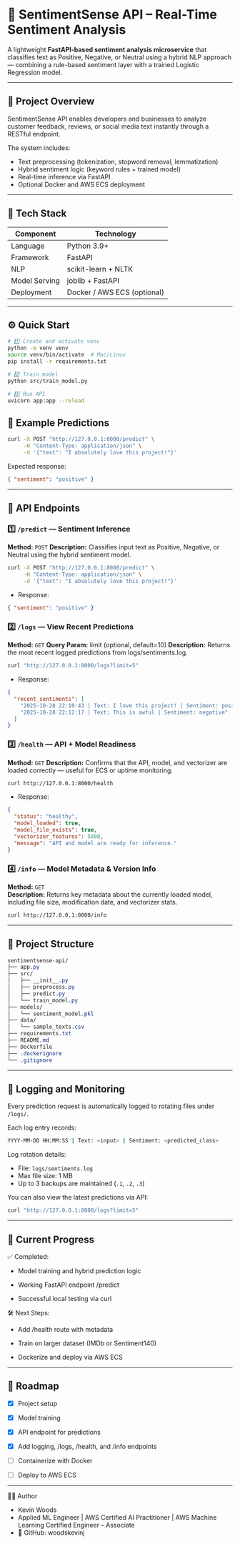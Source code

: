 # 💬 SentimentSense API – Real-Time Sentiment Analysis

A lightweight **FastAPI-based sentiment analysis microservice** that classifies text as Positive, Negative, or Neutral using a hybrid NLP approach — combining a rule-based sentiment layer with a trained Logistic Regression model.

---

## 🧩 Project Overview

SentimentSense API enables developers and businesses to analyze customer feedback, reviews, or social media text instantly through a RESTful endpoint.

The system includes:

- Text preprocessing (tokenization, stopword removal, lemmatization)
- Hybrid sentiment logic (keyword rules + trained model)
- Real-time inference via FastAPI
- Optional Docker and AWS ECS deployment

---

## 🧠 Tech Stack

| Component     | Technology                  |
| ------------- | --------------------------- |
| Language      | Python 3.9+                 |
| Framework     | FastAPI                     |
| NLP           | scikit-learn + NLTK         |
| Model Serving | joblib + FastAPI            |
| Deployment    | Docker / AWS ECS (optional) |

---

## ⚙️ Quick Start

```bash
# 1️⃣ Create and activate venv
python -m venv venv
source venv/bin/activate  # Mac/Linux
pip install -r requirements.txt

# 2️⃣ Train model
python src/train_model.py

# 3️⃣ Run API
uvicorn app:app --reload
```

## 🧪 Example Predictions

```bash
curl -X POST "http://127.0.0.1:8000/predict" \
     -H "Content-Type: application/json" \
     -d '{"text": "I absolutely love this project!"}'
```

Expected response:

```json
{ "sentiment": "positive" }
```

---

## 🔗 API Endpoints

### **1️⃣ `/predict` — Sentiment Inference**

**Method:** `POST`
**Description:** Classifies input text as Positive, Negative, or Neutral using the hybrid sentiment model.

```bash
curl -X POST "http://127.0.0.1:8000/predict" \
     -H "Content-Type: application/json" \
     -d '{"text": "I absolutely love this project!"}'
```

- Response:

```json
{ "sentiment": "positive" }
```

### **2️⃣ `/logs` — View Recent Predictions**

**Method:** `GET`
**Query Param:** limit (optional, default=10)
**Description:** Returns the most recent logged predictions from logs/sentiments.log.

```bash
curl "http://127.0.0.1:8000/logs?limit=5"
```

- Response:

```json
{
  "recent_sentiments": [
    "2025-10-28 22:10:43 | Text: I love this project! | Sentiment: positive",
    "2025-10-28 22:12:17 | Text: This is awful | Sentiment: negative"
  ]
}
```

### **3️⃣ `/health` — API + Model Readiness**

**Method:** `GET`
**Description:** Confirms that the API, model, and vectorizer are loaded correctly — useful for ECS or uptime monitoring.

```bash
curl http://127.0.0.1:8000/health
```

- Response:

```json
{
  "status": "healthy",
  "model_loaded": true,
  "model_file_exists": true,
  "vectorizer_features": 5000,
  "message": "API and model are ready for inference."
}
```

### **4️⃣ `/info` — Model Metadata & Version Info**

**Method:** `GET`  
**Description:** Returns key metadata about the currently loaded model, including file size, modification date, and vectorizer stats.

```bash
curl http://127.0.0.1:8000/info
```

---

## 📂 Project Structure

```css
sentimentsense-api/
├── app.py
├── src/
│   ├── __init__.py
│   ├── preprocess.py
│   ├── predict.py
│   └── train_model.py
├── models/
│   └── sentiment_model.pkl
├── data/
│   └── sample_texts.csv
├── requirements.txt
├── README.md
├── Dockerfile
├── .dockerignore
└── .gitignore

```

---

## 📜 Logging and Monitoring

Every prediction request is automatically logged to rotating files under `/logs/`.

Each log entry records:

```bash
YYYY-MM-DD HH:MM:SS | Text: <input> | Sentiment: <predicted_class>
```

Log rotation details:

- File: `logs/sentiments.log`
- Max file size: 1 MB
- Up to 3 backups are maintained (`.1`, `.2`, `.3`)

You can also view the latest predictions via API:

```bash
curl "http://127.0.0.1:8000/logs?limit=5"
```

---

## 🚀 Current Progress

✅ Completed:

- Model training and hybrid prediction logic

- Working FastAPI endpoint /predict

- Successful local testing via curl

🛠️ Next Steps:

- Add /health route with metadata

- Train on larger dataset (IMDb or Sentiment140)

- Dockerize and deploy via AWS ECS

---

## 📅 Roadmap

- [x] Project setup

- [x] Model training

- [x] API endpoint for predictions

- [x] Add logging, /logs, /health, and /info endpoints

- [ ] Containerize with Docker

- [ ] Deploy to AWS ECS

---

👨‍💻 Author

- Kevin Woods
- Applied ML Engineer | AWS Certified AI Practitioner | AWS Machine Learning Certified Engineer – Associate
- 🔗 GitHub: woodskevinj
